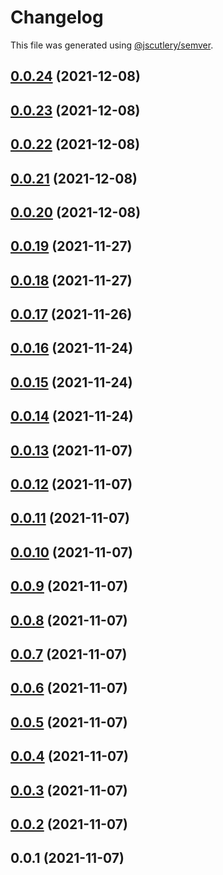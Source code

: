 # Changelog

This file was generated using [@jscutlery/semver](https://github.com/jscutlery/semver).

## [0.0.24](https://github.com/onedaycat/jaco/compare/core-0.0.23...core-0.0.24) (2021-12-08)



## [0.0.23](https://github.com/onedaycat/jaco/compare/core-0.0.22...core-0.0.23) (2021-12-08)



## [0.0.22](https://github.com/onedaycat/jaco/compare/core-0.0.21...core-0.0.22) (2021-12-08)



## [0.0.21](https://github.com/onedaycat/jaco/compare/core-0.0.20...core-0.0.21) (2021-12-08)



## [0.0.20](https://github.com/onedaycat/jaco/compare/core-0.0.19...core-0.0.20) (2021-12-08)



## [0.0.19](https://github.com/onedaycat/jaco/compare/core-0.0.18...core-0.0.19) (2021-11-27)



## [0.0.18](https://github.com/onedaycat/jaco/compare/core-0.0.17...core-0.0.18) (2021-11-27)



## [0.0.17](https://github.com/onedaycat/jaco/compare/core-0.0.16...core-0.0.17) (2021-11-26)



## [0.0.16](https://github.com/onedaycat/jaco/compare/core-0.0.15...core-0.0.16) (2021-11-24)



## [0.0.15](https://github.com/onedaycat/jaco/compare/core-0.0.14...core-0.0.15) (2021-11-24)



## [0.0.14](https://github.com/onedaycat/jaco/compare/core-0.0.13...core-0.0.14) (2021-11-24)



## [0.0.13](https://github.com/onedaycat/jaco/compare/core-0.0.12...core-0.0.13) (2021-11-07)



## [0.0.12](https://github.com/onedaycat/jaco/compare/core-0.0.11...core-0.0.12) (2021-11-07)



## [0.0.11](https://github.com/onedaycat/jaco/compare/core-0.0.10...core-0.0.11) (2021-11-07)



## [0.0.10](https://github.com/onedaycat/jaco/compare/core-0.0.9...core-0.0.10) (2021-11-07)



## [0.0.9](https://github.com/onedaycat/jaco/compare/core-0.0.8...core-0.0.9) (2021-11-07)



## [0.0.8](https://github.com/onedaycat/jaco/compare/core-0.0.7...core-0.0.8) (2021-11-07)



## [0.0.7](https://github.com/onedaycat/jaco/compare/core-0.0.6...core-0.0.7) (2021-11-07)



## [0.0.6](https://github.com/onedaycat/jaco/compare/core-0.0.5...core-0.0.6) (2021-11-07)



## [0.0.5](https://github.com/onedaycat/jaco/compare/core-0.0.4...core-0.0.5) (2021-11-07)



## [0.0.4](https://github.com/onedaycat/jaco/compare/core-0.0.3...core-0.0.4) (2021-11-07)



## [0.0.3](https://github.com/onedaycat/jaco/compare/core-0.0.2...core-0.0.3) (2021-11-07)



## [0.0.2](https://github.com/onedaycat/jaco/compare/core-0.0.1...core-0.0.2) (2021-11-07)



## 0.0.1 (2021-11-07)

